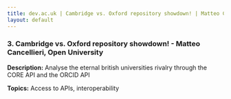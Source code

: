 ```yaml
---
title: dev.ac.uk | Cambridge vs. Oxford repository showdown! | Matteo Cancellieri, Open University
layout: default
---
```


### 3. Cambridge vs. Oxford repository showdown! - Matteo Cancellieri, Open University

**Description:** Analyse the eternal british universities rivalry through the CORE API and the ORCID API

**Topics:** Access to APIs, interoperability

